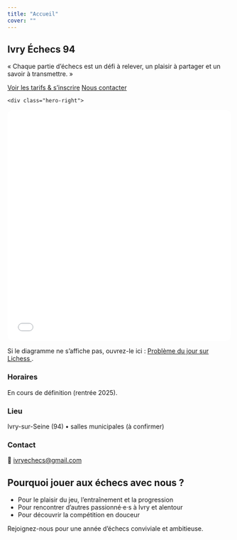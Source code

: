```yaml
---
title: "Accueil"
cover: ""
---
```


<section class="hero">
  <div class="container hero-grid">
    <div class="hero-left">
      <h1>Ivry Échecs 94</h1>
      <p class="lead">« Chaque partie d’échecs est un défi à relever, un plaisir à partager et un savoir à transmettre. »</p>
      <div class="cta">
        <a class="btn" href="/tarifs/">Voir les tarifs &amp; s’inscrire</a>
        <a class="btn" href="/contact/">Nous contacter</a>
      </div>
    </div>

    <div class="hero-right">
  <iframe
    src="/assets/puzzle-embed.html"
    title="Problème (local)"
    style="width:100%;max-width:520px;height:520px;border:0;border-radius:12px;overflow:hidden">
  </iframe>

  <!-- Fallback si l’iframe est bloquée -->
  <p class="lichess-fallback">
    Si le diagramme ne s’affiche pas, ouvrez-le ici :
    <a href="https://lichess.org/training/daily?theme=wood&bg=dark" rel="noopener">
      Problème du jour sur Lichess
    </a>.
  </p>
</div>
  </div>
</section>

<section class="container home-cards">
  <div class="card">
    <h3>Horaires</h3>
    <p>En cours de définition (rentrée 2025).</p>
  </div>
  <div class="card">
    <h3>Lieu</h3>
    <p>Ivry-sur-Seine (94) • salles municipales (à confirmer)</p>
  </div>
  <div class="card">
    <h3>Contact</h3>
    <p>
      📧 <a href="mailto:ivryechecs@gmail.com">ivryechecs@gmail.com</a>
    </p>
  </div>
</section>

<section class="container">
  <h2>Pourquoi jouer aux échecs avec nous ?</h2>
  <ul class="benefits">
    <li>Pour le plaisir du jeu, l’entraînement et la progression</li>
    <li>Pour rencontrer d’autres passionné·e·s à Ivry et alentour</li>
    <li>Pour découvrir la compétition en douceur</li>
  </ul>
  <p>Rejoignez-nous pour une année d’échecs conviviale et ambitieuse.</p>
</section>

